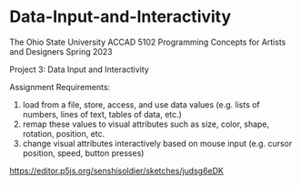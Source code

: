 # Data-Input-and-Interactivity

The Ohio State University
ACCAD 5102 
Programming Concepts for Artists and Designers
Spring 2023

Project 3: Data Input and Interactivity 

Assignment Requirements:

1. load from a file, store, access, and use data values (e.g. lists of numbers, lines of text, tables of data, etc.)
2. remap these values to visual attributes such as size, color, shape, rotation, position, etc.
3. change visual attributes interactively based on mouse input (e.g. cursor position, speed, button presses)

https://editor.p5js.org/senshisoldier/sketches/judsg6eDK

